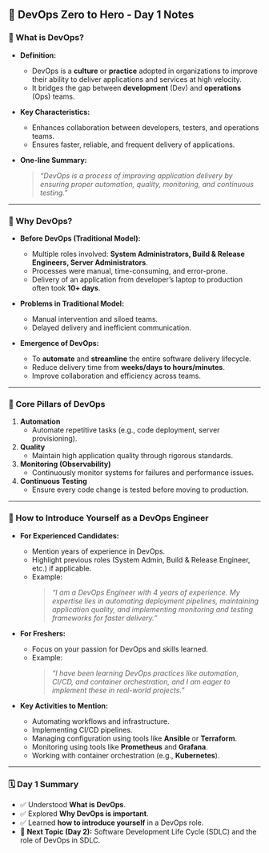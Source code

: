 ## 📘 DevOps Zero to Hero - Day 1 Notes

### 📝 What is DevOps?
- **Definition:**
  - DevOps is a **culture** or **practice** adopted in organizations to improve their ability to deliver applications and services at high velocity.
  - It bridges the gap between **development** (Dev) and **operations** (Ops) teams.

- **Key Characteristics:**
  - Enhances collaboration between developers, testers, and operations teams.
  - Ensures faster, reliable, and frequent delivery of applications.

- **One-line Summary:**
  > *“DevOps is a process of improving application delivery by ensuring proper automation, quality, monitoring, and continuous testing.”*

---

### 🚀 Why DevOps?
- **Before DevOps (Traditional Model):**
  - Multiple roles involved: **System Administrators, Build & Release Engineers, Server Administrators**.
  - Processes were manual, time-consuming, and error-prone.
  - Delivery of an application from developer’s laptop to production often took **10+ days**.

- **Problems in Traditional Model:**
  - Manual intervention and siloed teams.
  - Delayed delivery and inefficient communication.

- **Emergence of DevOps:**
  - To **automate** and **streamline** the entire software delivery lifecycle.
  - Reduce delivery time from **weeks/days to hours/minutes**.
  - Improve collaboration and efficiency across teams.

---

### 🧱 Core Pillars of DevOps
1. **Automation**
   - Automate repetitive tasks (e.g., code deployment, server provisioning).
2. **Quality**
   - Maintain high application quality through rigorous standards.
3. **Monitoring (Observability)**
   - Continuously monitor systems for failures and performance issues.
4. **Continuous Testing**
   - Ensure every code change is tested before moving to production.

---

### 🎤 How to Introduce Yourself as a DevOps Engineer
- **For Experienced Candidates:**
  - Mention years of experience in DevOps.
  - Highlight previous roles (System Admin, Build & Release Engineer, etc.) if applicable.
  - Example:
    > *“I am a DevOps Engineer with 4 years of experience. My expertise lies in automating deployment pipelines, maintaining application quality, and implementing monitoring and testing frameworks for faster delivery.”*
  
- **For Freshers:**
  - Focus on your passion for DevOps and skills learned.
  - Example:
    > *“I have been learning DevOps practices like automation, CI/CD, and container orchestration, and I am eager to implement these in real-world projects.”*

- **Key Activities to Mention:**
  - Automating workflows and infrastructure.
  - Implementing CI/CD pipelines.
  - Managing configuration using tools like **Ansible** or **Terraform**.
  - Monitoring using tools like **Prometheus** and **Grafana**.
  - Working with container orchestration (e.g., **Kubernetes**).

---

### 🗓 Day 1 Summary
- ✅ Understood **What is DevOps**.
- ✅ Explored **Why DevOps is important**.
- ✅ Learned **how to introduce yourself** in a DevOps role.
- 📝 **Next Topic (Day 2):** Software Development Life Cycle (SDLC) and the role of DevOps in SDLC.

